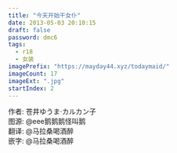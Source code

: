 ```yaml
---
title: "今天开始干女仆"
date: 2013-05-03 20:10:15
draft: false
password: dmc6
tags: 
  - r18
  - 女装
imagePrefix: "https://mayday44.xyz/todaymaid/"  
imageCount: 17
imageExt: ".jpg" 
startIndex: 2
---
```

作者: 苍井ゆうま·カルカン子  
图源: @eee鹅鹅鹅怪叫鹅  
翻译: @马拉桑喝酒醉  
嵌字: @马拉桑喝酒醉